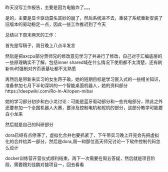 昨天没写工作报告，主要是因为电脑炸了。。。

是的，主要是显卡驱动莫名其妙的崩了，然后系统进不去，重装了系统重新安装了旧版本的驱动稳定一点，因此一些工作推迟到了今天

总结以下周末两天的工作：

首先是写稿子，周日晚上八点半发言

然后是把axcpu部分贾师兄的修改意见学习了并进行了修改，自己对于汇编底层的一些原理确实不了解，包括inner shared域在什么情况下使用都不太清楚，还有刷新tlb时强制对齐页表基址都不太熟悉

再然后是带新来实习的女生蒋子瑜，她的短期目标是学习嵌入式的一些相关知识，准备参加七月下半旬深圳的一个智能桌面机器人，她的资料部分https://deepwiki.com/Ro-In-AI/open-mibai

她的学习部分初步和白小龙讨论：可能是蓝牙驱动部分和一些充电部分，除此之外还要参加一个全国机器人大赛，要涉及控制电机和舵机的部分，这部分教学可能要白小龙来

然后就是自己的科研部分

dora已经有点停滞了，虚拟化合并也要抓紧了，下午带实习晚上开完会先把虚拟化的合并给弄一部分，然后是dora,周一和那位高天师兄讨论一下软件控制代码怎么设计

docker训练营开营仪式顺利结束，再下一次需要在周五答疑，然后就是项目阶段，需要跟刘佳鹏对接项目一，回去看看